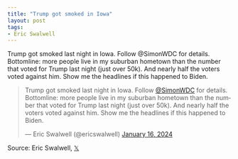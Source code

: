 ```yaml
---
title: "Trump got smoked in Iowa"
layout: post
tags:
- Eric Swalwell
---
```


Trump got smoked last night in Iowa. Follow @SimonWDC for details. Bottomline: more people live in my suburban hometown than the number that voted for Trump last night (just over 50k). And nearly half the voters voted against him. Show me the headlines if this happened to Biden.

<blockquote class="twitter-tweet"><p lang="en" dir="ltr">Trump got smoked last night in Iowa. Follow <a href="https://twitter.com/SimonWDC?ref_src=twsrc%5Etfw">@SimonWDC</a> for details. Bottomline: more people live in my suburban hometown than the number that voted for Trump last night (just over 50k). And nearly half the voters voted against him. Show me the headlines if this happened to Biden.</p>&mdash; Eric Swalwell (@ericswalwell) <a href="https://twitter.com/ericswalwell/status/1747331549719101511?ref_src=twsrc%5Etfw">January 16, 2024</a></blockquote> <script async src="https://platform.twitter.com/widgets.js" charset="utf-8"></script>

Source: Eric Swalwell, [𝕏](https://x.com)
